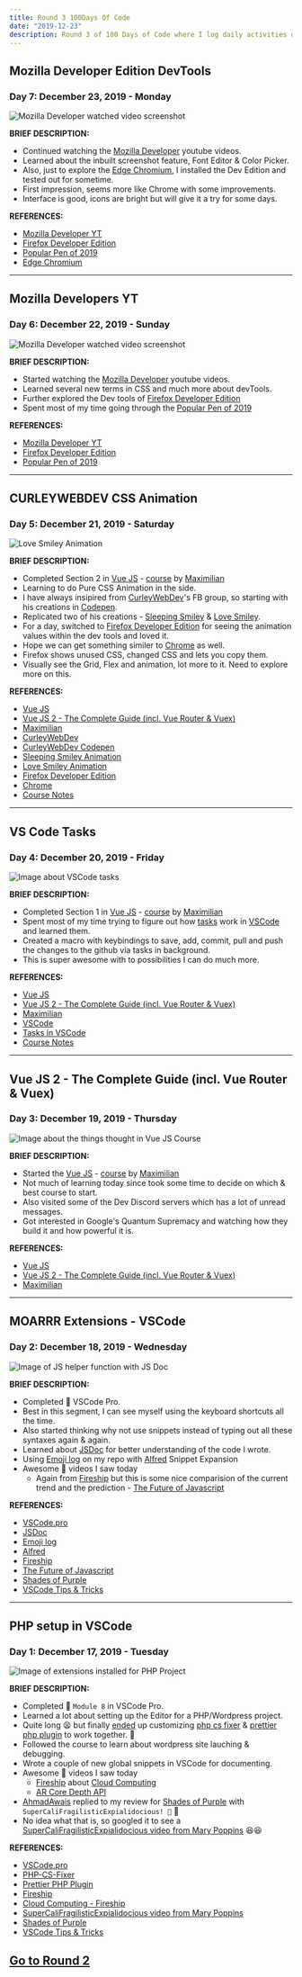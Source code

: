 ```yaml
---
title: Round 3 100Days Of Code
date: "2019-12-23"
description: Round 3 of 100 Days of Code where I log daily activities of my coding.
---
```


## Mozilla Developer Edition DevTools

### Day 7: December 23, 2019 - Monday

![Mozilla Developer watched video screenshot](images/r3d7.png)

**BRIEF DESCRIPTION:**

- Continued watching the [Mozilla Developer](https://www.youtube.com/channel/UCh5UlGiu9d6LegIeUCW4N1w/videos) youtube videos.
- Learned about the inbuilt screenshot feature, Font Editor & Color Picker.
- Also, just to explore the [Edge Chromium](https://www.microsoftedgeinsider.com/en-us/), I installed the Dev Edition and tested out for sometime.
- First impression, seems more like Chrome with some improvements.
- Interface is good, icons are bright but will give it a try for some days.

**REFERENCES:**

- [Mozilla Developer YT](https://www.youtube.com/channel/UCh5UlGiu9d6LegIeUCW4N1w/videos)
- [Firefox Developer Edition](https://www.mozilla.org/en-US/firefox/71.0a2/firstrun/)
- [Popular Pen of 2019](https://codepen.io/2019/popular/pens)
- [Edge Chromium](https://www.microsoftedgeinsider.com/en-us/)

---

## Mozilla Developers YT

### Day 6: December 22, 2019 - Sunday

![Mozilla Developer watched video screenshot](images/r3d6.png)

**BRIEF DESCRIPTION:**

- Started watching the [Mozilla Developer](https://www.youtube.com/channel/UCh5UlGiu9d6LegIeUCW4N1w/videos) youtube videos.
- Learned several new terms in CSS and much more about devTools.
- Further explored the Dev tools of [Firefox Developer Edition](https://www.mozilla.org/en-US/firefox/71.0a2/firstrun/)
- Spent most of my time going through the [Popular Pen of 2019](https://codepen.io/2019/popular/pens)

**REFERENCES:**

- [Mozilla Developer YT](https://www.youtube.com/channel/UCh5UlGiu9d6LegIeUCW4N1w/videos)
- [Firefox Developer Edition](https://www.mozilla.org/en-US/firefox/71.0a2/firstrun/)
- [Popular Pen of 2019](https://codepen.io/2019/popular/pens)

---

## CURLEYWEBDEV CSS Animation

### Day 5: December 21, 2019 - Saturday

![Love Smiley Animation](images/r3d5.gif)

**BRIEF DESCRIPTION:**

- Completed Section 2 in [Vue JS](http://vuejs.org/) - [course](https://www.udemy.com/course/vuejs-2-the-complete-guide/) by [Maximilian](https://twitter.com/maxedapps)
- Learning to do Pure CSS Animation in the side.
- I have always insipired from [CurleyWebDev](https://www.facebook.com/curleywebdev/)'s FB group, so starting with his creations in [Codepen](https://codepen.io/curley).
- Replicated two of his creations - [Sleeping Smiley](https://codepen.io/curley/pen/JgamNv) & [Love Smiley](https://codepen.io/curley/pen/WNepqQb).
- For a day, switched to [Firefox Developer Edition](https://www.mozilla.org/en-US/firefox/71.0a2/firstrun/) for seeing the animation values within the dev tools and loved it.
- Hope we can get something similer to [Chrome](https://www.google.com/chrome/) as well.
- Firefox shows unused CSS, changed CSS and lets you copy them.
- Visually see the Grid, Flex and animation, lot more to it. Need to explore more on this.

**REFERENCES:**

- [Vue JS](http://vuejs.org/)
- [Vue JS 2 - The Complete Guide (incl. Vue Router & Vuex)](https://www.udemy.com/course/vuejs-2-the-complete-guide/)
- [Maximilian](https://twitter.com/maxedapps)
- [CurleyWebDev](https://www.facebook.com/curleywebdev/)
- [CurleyWebDev Codepen](https://codepen.io/curley)
- [Sleeping Smiley Animation](https://codepen.io/curley/pen/JgamNv)
- [Love Smiley Animation](https://codepen.io/curley/pen/WNepqQb)
- [Firefox Developer Edition](https://www.mozilla.org/en-US/firefox/71.0a2/firstrun/)
- [Chrome](https://www.google.com/chrome/)
- [Course Notes](https://github.com/navin-navi/getting-started-with-vue-js-maximilian-course)

---

## VS Code Tasks

### Day 4: December 20, 2019 - Friday

![Image about VSCode tasks](images/r3d4.png)

**BRIEF DESCRIPTION:**

- Completed Section 1 in [Vue JS](http://vuejs.org/) - [course](https://www.udemy.com/course/vuejs-2-the-complete-guide/) by [Maximilian](https://twitter.com/maxedapps)
- Spent most of my time trying to figure out how [tasks](https://code.visualstudio.com/Docs/editor/tasks) work in [VSCode](https://code.visualstudio.com/) and learned them.
- Created a macro with keybindings to save, add, commit, pull and push the changes to the github via tasks in background.
- This is super awesome with to possibilities I can do much more.

**REFERENCES:**

- [Vue JS](http://vuejs.org/)
- [Vue JS 2 - The Complete Guide (incl. Vue Router & Vuex)](https://www.udemy.com/course/vuejs-2-the-complete-guide/)
- [Maximilian](https://twitter.com/maxedapps)
- [VSCode](https://code.visualstudio.com/)
- [Tasks in VSCode](https://code.visualstudio.com/Docs/editor/tasks)
- [Course Notes](https://github.com/navin-navi/getting-started-with-vue-js-maximilian-course)

---

## Vue JS 2 - The Complete Guide (incl. Vue Router & Vuex)

### Day 3: December 19, 2019 - Thursday

![Image about the things thought in Vue JS Course](images/r3d3.png)

**BRIEF DESCRIPTION:**

- Started the [Vue JS](http://vuejs.org/) - [course](https://www.udemy.com/course/vuejs-2-the-complete-guide/) by [Maximilian](https://twitter.com/maxedapps)
- Not much of learning today since took some time to decide on which & best course to start.
- Also visited some of the Dev Discord servers which has a lot of unread messages.
- Got interested in Google's Quantum Supremacy and watching how they build it and how powerful it is.

**REFERENCES:**

- [Vue JS](http://vuejs.org/)
- [Vue JS 2 - The Complete Guide (incl. Vue Router & Vuex)](https://www.udemy.com/course/vuejs-2-the-complete-guide/)
- [Maximilian](https://twitter.com/maxedapps)

---

## MOARRR Extensions - VSCode

### Day 2: December 18, 2019 - Wednesday

![Image of JS helper function with JS Doc](images/r3d2.png)

**BRIEF DESCRIPTION:**

- Completed 💯 VSCode Pro.
- Best in this segment, I can see myself using the keyboard shortcuts all the time.
- Also started thinking why not use snippets instead of typing out all these syntaxes again & again.
- Learned about [JSDoc](https://jsdoc.app/index.html) for better understanding of the code I wrote.
- Using [Emoji log](https://github.com/ahmadawais/Emoji-Log) on my repo with [Alfred](https://www.alfredapp.com/) Snippet Expansion
- Awesome 🌟 videos I saw today
  - Again from [Fireship](https://www.youtube.com/channel/UCsBjURrPoezykLs9EqgamOA) but this is some nice comparision of the current trend and the prediction - [The Future of Javascript](https://www.youtube.com/watch?v=f0DrPLKf6Ro&list=TLPQMTgxMjIwMTnWgbO-O42Lug&index=2)

**REFERENCES:**

- [VSCode.pro](https://vscode.pro/)
- [JSDoc](https://jsdoc.app/index.html)
- [Emoji log](https://github.com/ahmadawais/Emoji-Log)
- [Alfred](https://www.alfredapp.com/)
- [Fireship](https://www.youtube.com/channel/UCsBjURrPoezykLs9EqgamOA)
- [The Future of Javascript](https://www.youtube.com/watch?v=f0DrPLKf6Ro&list=TLPQMTgxMjIwMTnWgbO-O42Lug&index=2)
- [Shades of Purple](https://github.com/ahmadawais/shades-of-purple-vscode)
- [VSCode Tips & Tricks](https://github.com/ahmadawais/VSCode-Tips-Tricks)

---

## PHP setup in VSCode

### Day 1: December 17, 2019 - Tuesday

![Image of extensions installed for PHP Project](images/r3d1.png)

**BRIEF DESCRIPTION:**

- Completed 💯 `Module 8` in VSCode Pro.
- Learned a lot about setting up the Editor for a PHP/Wordpress project.
- Quite long 😫 but finally [ended](https://madewithlove.be/using-prettier-in-php/) up customizing [php cs fixer](https://github.com/FriendsOfPHP/PHP-CS-Fixer) & [prettier php plugin](https://github.com/prettier/plugin-php) to work together. 💪
- Followed the course to learn about wordpress site lauching & debugging.
- Wrote a couple of new global snippets in VSCode for documenting.
- Awesome 🌟 videos I saw today
  - [Fireship](https://www.youtube.com/channel/UCsBjURrPoezykLs9EqgamOA) about [Cloud Computing](https://www.youtube.com/watch?v=1pBuwKwaHp0&list=TLPQMTcxMjIwMTmYvwjQLjm2oQ&index=4)
  - [AR Core Depth API](https://www.youtube.com/watch?v=VOVhCTb-1io)
- [AhmadAwais](https://twitter.com/MrAhmadAwais) replied to my review for [Shades of Purple](https://github.com/ahmadawais/shades-of-purple-vscode) with `SuperCaliFragilisticExpialidocious! 🎉` 🤔
- No idea what that is, so googled it to see a [SuperCaliFragilisticExpialidocious video from Mary Poppins](https://www.youtube.com/watch?v=1Pu1adxqUAg) 😆😆

**REFERENCES:**

- [VSCode.pro](https://vscode.pro/)
- [PHP-CS-Fixer](https://github.com/FriendsOfPHP/PHP-CS-Fixer)
- [Prettier PHP Plugin](https://github.com/prettier/plugin-php)
- [Fireship](https://www.youtube.com/channel/UCsBjURrPoezykLs9EqgamOA)
- [Cloud Computing - Fireship](https://www.youtube.com/watch?v=1pBuwKwaHp0&list=TLPQMTcxMjIwMTmYvwjQLjm2oQ&index=4)
- [SuperCaliFragilisticExpialidocious video from Mary Poppins](https://www.youtube.com/watch?v=1Pu1adxqUAg)
- [Shades of Purple](https://github.com/ahmadawais/shades-of-purple-vscode)
- [VSCode Tips & Tricks](https://github.com/ahmadawais/VSCode-Tips-Tricks)

## [Go to Round 2](/blog/round-2-100-days-of-code/)
